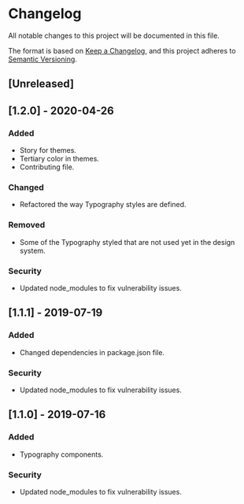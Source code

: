 <!-- Template:
## [x.x.x] - YYYY-MM-DD
### Added
- Change
### Changed
- Change
### Deprecated
- Change
### Removed
- Change
### Fixed
- Change
### Security
- Change
 -->


# Changelog
All notable changes to this project will be documented in this file.

The format is based on [Keep a Changelog](https://keepachangelog.com/en/1.0.0/),
and this project adheres to [Semantic Versioning](https://semver.org/spec/v2.0.0.html).

## [Unreleased]

## [1.2.0] - 2020-04-26
### Added
- Story for themes.
- Tertiary color in themes.
- Contributing file.
### Changed
- Refactored the way Typography styles are defined.
### Removed
- Some of the Typography styled that are not used yet in the design system.
### Security
- Updated node_modules to fix vulnerability issues.
 

## [1.1.1] - 2019-07-19
### Added
- Changed dependencies in package.json file.
### Security
- Updated node_modules to fix vulnerability issues.

## [1.1.0] - 2019-07-16
### Added
- Typography components.
### Security
- Updated node_modules to fix vulnerability issues.